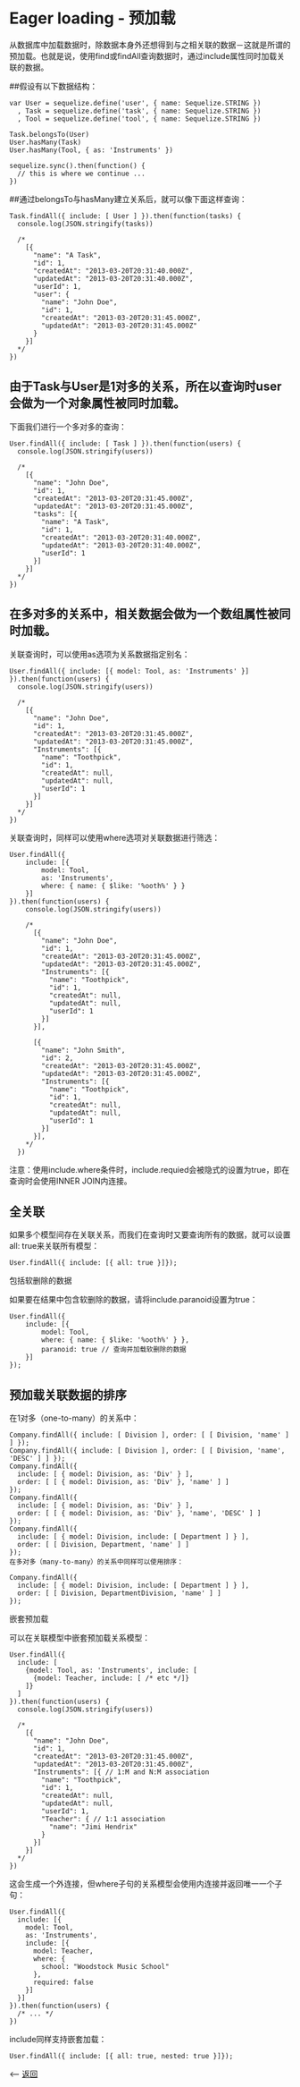 # Eager loading - 预加载

从数据库中加载数据时，除数据本身外还想得到与之相关联的数据－这就是所谓的预加载。也就是说，使用find或findAll查询数据时，通过include属性同时加载关联的数据。

##假设有以下数据结构：

````
var User = sequelize.define('user', { name: Sequelize.STRING })
  , Task = sequelize.define('task', { name: Sequelize.STRING })
  , Tool = sequelize.define('tool', { name: Sequelize.STRING })

Task.belongsTo(User)
User.hasMany(Task)
User.hasMany(Tool, { as: 'Instruments' })

sequelize.sync().then(function() {
  // this is where we continue ...
})
````

##通过belongsTo与hasMany建立关系后，就可以像下面这样查询：

````
Task.findAll({ include: [ User ] }).then(function(tasks) {
  console.log(JSON.stringify(tasks))

  /*
    [{
      "name": "A Task",
      "id": 1,
      "createdAt": "2013-03-20T20:31:40.000Z",
      "updatedAt": "2013-03-20T20:31:40.000Z",
      "userId": 1,
      "user": {
        "name": "John Doe",
        "id": 1,
        "createdAt": "2013-03-20T20:31:45.000Z",
        "updatedAt": "2013-03-20T20:31:45.000Z"
      }
    }]
  */
})
````

## 由于Task与User是1对多的关系，所在以查询时user会做为一个对象属性被同时加载。

下面我们进行一个多对多的查询：

````
User.findAll({ include: [ Task ] }).then(function(users) {
  console.log(JSON.stringify(users))

  /*
    [{
      "name": "John Doe",
      "id": 1,
      "createdAt": "2013-03-20T20:31:45.000Z",
      "updatedAt": "2013-03-20T20:31:45.000Z",
      "tasks": [{
        "name": "A Task",
        "id": 1,
        "createdAt": "2013-03-20T20:31:40.000Z",
        "updatedAt": "2013-03-20T20:31:40.000Z",
        "userId": 1
      }]
    }]
  */
})
````

## 在多对多的关系中，相关数据会做为一个数组属性被同时加载。

关联查询时，可以使用as选项为关系数据指定别名：

````
User.findAll({ include: [{ model: Tool, as: 'Instruments' }] }).then(function(users) {
  console.log(JSON.stringify(users))

  /*
    [{
      "name": "John Doe",
      "id": 1,
      "createdAt": "2013-03-20T20:31:45.000Z",
      "updatedAt": "2013-03-20T20:31:45.000Z",
      "Instruments": [{
        "name": "Toothpick",
        "id": 1,
        "createdAt": null,
        "updatedAt": null,
        "userId": 1
      }]
    }]
  */
})
````

关联查询时，同样可以使用where选项对关联数据进行筛选：

````
User.findAll({
    include: [{
        model: Tool,
        as: 'Instruments',
        where: { name: { $like: '%ooth%' } }
    }]
}).then(function(users) {
    console.log(JSON.stringify(users))

    /*
      [{
        "name": "John Doe",
        "id": 1,
        "createdAt": "2013-03-20T20:31:45.000Z",
        "updatedAt": "2013-03-20T20:31:45.000Z",
        "Instruments": [{
          "name": "Toothpick",
          "id": 1,
          "createdAt": null,
          "updatedAt": null,
          "userId": 1
        }]
      }],

      [{
        "name": "John Smith",
        "id": 2,
        "createdAt": "2013-03-20T20:31:45.000Z",
        "updatedAt": "2013-03-20T20:31:45.000Z",
        "Instruments": [{
          "name": "Toothpick",
          "id": 1,
          "createdAt": null,
          "updatedAt": null,
          "userId": 1
        }]
      }],
    */
  })
````
注意：使用include.where条件时，include.requied会被隐式的设置为true，即在查询时会使用INNER JOIN内连接。

## 全关联

如果多个模型间存在关联关系，而我们在查询时又要查询所有的数据，就可以设置all: true来关联所有模型：

````
User.findAll({ include: [{ all: true }]});
````

包括软删除的数据

如果要在结果中包含软删除的数据，请将include.paranoid设置为true：

````
User.findAll({
    include: [{
        model: Tool,
        where: { name: { $like: '%ooth%' } },
        paranoid: true // 查询并加载软删除的数据
    }]
});
````

## 预加载关联数据的排序

在1对多（one-to-many）的关系中：

````
Company.findAll({ include: [ Division ], order: [ [ Division, 'name' ] ] });
Company.findAll({ include: [ Division ], order: [ [ Division, 'name', 'DESC' ] ] });
Company.findAll({
  include: [ { model: Division, as: 'Div' } ],
  order: [ [ { model: Division, as: 'Div' }, 'name' ] ]
});
Company.findAll({
  include: [ { model: Division, as: 'Div' } ],
  order: [ [ { model: Division, as: 'Div' }, 'name', 'DESC' ] ]
});
Company.findAll({
  include: [ { model: Division, include: [ Department ] } ],
  order: [ [ Division, Department, 'name' ] ]
});
在多对多（many-to-many）的关系中同样可以使用排序：

Company.findAll({
  include: [ { model: Division, include: [ Department ] } ],
  order: [ [ Division, DepartmentDivision, 'name' ] ]
});
````

嵌套预加载

可以在关联模型中嵌套预加载关系模型：

````
User.findAll({
  include: [
    {model: Tool, as: 'Instruments', include: [
      {model: Teacher, include: [ /* etc */]}
    ]}
  ]
}).then(function(users) {
  console.log(JSON.stringify(users))

  /*
    [{
      "name": "John Doe",
      "id": 1,
      "createdAt": "2013-03-20T20:31:45.000Z",
      "updatedAt": "2013-03-20T20:31:45.000Z",
      "Instruments": [{ // 1:M and N:M association
        "name": "Toothpick",
        "id": 1,
        "createdAt": null,
        "updatedAt": null,
        "userId": 1,
        "Teacher": { // 1:1 association
          "name": "Jimi Hendrix"
        }
      }]
    }]
  */
})
````

这会生成一个外连接，但where子句的关系模型会使用内连接并返回唯一一个子句：

````
User.findAll({
  include: [{
    model: Tool,
    as: 'Instruments',
    include: [{
      model: Teacher,
      where: {
        school: "Woodstock Music School"
      },
      required: false
    }]
  }]
}).then(function(users) {
  /* ... */
})
````

include同样支持嵌套加载：

````
User.findAll({ include: [{ all: true, nested: true }]});
````



<-- [返回](../catalogue.md)